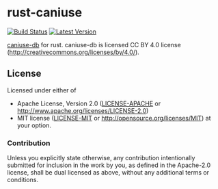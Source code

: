 # rust-caniuse
[![Build Status](https://travis-ci.org/kdy1997/rust-caniuse.png?branch=master)](https://travis-ci.org/kdy1997/rust-caniuse) [![Latest Version](https://img.shields.io/crates/v/caniuse.svg)](https://crates.io/crates/caniuse)

[caniuse-db](https://github.com/Fyrd/caniuse) for rust.
caniuse-db is licensed CC BY 4.0 license (http://creativecommons.org/licenses/by/4.0/).


## License

Licensed under either of
 * Apache License, Version 2.0 ([LICENSE-APACHE](LICENSE-APACHE) or http://www.apache.org/licenses/LICENSE-2.0)
 * MIT license ([LICENSE-MIT](LICENSE-MIT) or http://opensource.org/licenses/MIT)
at your option.

### Contribution

Unless you explicitly state otherwise, any contribution intentionally submitted
for inclusion in the work by you, as defined in the Apache-2.0 license, shall be dual licensed as above, without any
additional terms or conditions.
